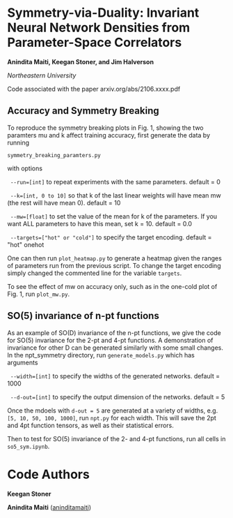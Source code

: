 # Symmetry-via-Duality: Invariant Neural Network Densities from Parameter-Space Correlators

<b>Anindita Maiti, Keegan Stoner, and Jim Halverson</b>

<i>Northeastern University</i>


Code associated with the paper arxiv.org/abs/2106.xxxx.pdf

## Accuracy and Symmetry Breaking

To reproduce the symmetry breaking plots in Fig. 1, showing the two paramters mu and k affect training accuracy, first generate the data by running

```symmetry_breaking_paramters.py```

with options 

``` --run=[int]``` to repeat experiments with the same parameters. default = 0

``` --k=[int, 0 to 10]``` so that k of the last linear weights will have mean mw (the rest will have mean 0). default = 10

``` --mw=[float]``` to set the value of the mean for k of the parameters. If you want ALL parameters to have this mean, set k = 10. default = 0.0

``` --targets=["hot" or "cold"]``` to specify the target encoding. default = "hot" onehot


One can then run ```plot_heatmap.py``` to generate a heatmap given the ranges of parameters run from the previous script. To change the target encoding simply changed the commented line for the variable ```targets```. 

To see the effect of mw on accuracy only, such as in the one-cold plot of Fig. 1, run ```plot_mw.py```. 


## SO(5) invariance of n-pt functions

As an example of SO(D) invariance of the n-pt functions, we give the code for SO(5) invariance for the 2-pt and 4-pt functions. A demonstration of invariance for other D can be generated similarly with some small changes. In the npt_symmetry directory, run ```generate_models.py``` which has arguments

``` --width=[int]``` to specify the widths of the generated networks. default = 1000

``` --d-out=[int]``` to specify the output dimension of the networks. default = 5

Once the mdoels with ```d-out = 5``` are generated at a variety of widths, e.g. ```[5, 10, 50, 100, 1000]```, run ```npt.py``` for each width. This will save the 2pt and 4pt function tensors, as well as their statistical errors. 

Then to test for SO(5) invariance of the 2- and 4-pt functions, run all cells in ```so5_sym.ipynb```. 


# Code Authors

**Keegan Stoner**

**Anindita Maiti** ([aninditamaiti](https://github.com/aninditamaiti))

